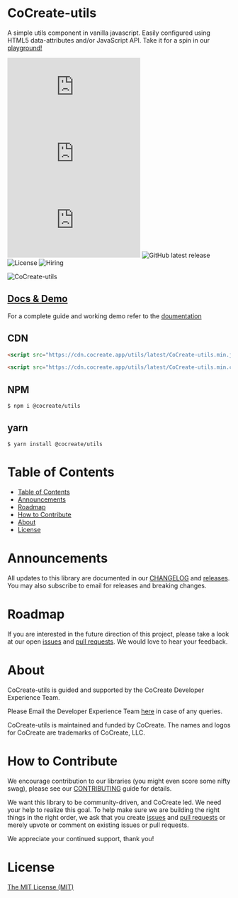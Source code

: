# CoCreate-utils

A simple utils component in vanilla javascript. Easily configured using HTML5 data-attributes and/or JavaScript API. Take it for a spin in our [playground!](https://cocreate.app/docs/utils)

![minified](https://img.badgesize.io/https://cdn.cocreate.app/utils/latest/CoCreate-utils.min.js?style=flat-square&label=minified&color=orange)
![gzip](https://img.badgesize.io/https://cdn.cocreate.app/utils/latest/CoCreate-utils.min.js?compression=gzip&style=flat-square&label=gzip&color=yellow)
![brotli](https://img.badgesize.io/https://cdn.cocreate.app/utils/latest/CoCreate-utils.min.js?compression=brotli&style=flat-square&label=brotli)
![GitHub latest release](https://img.shields.io/github/v/release/CoCreate-app/CoCreate-utils?style=flat-square)
![License](https://img.shields.io/github/license/CoCreate-app/CoCreate-utils?style=flat-square)
![Hiring](https://img.shields.io/static/v1?style=flat-square&label=&message=Hiring&color=blueviolet)

![CoCreate-utils](https://cdn.cocreate.app/docs/CoCreate-utils.gif)

## [Docs & Demo](https://cocreate.app/docs/utils)

For a complete guide and working demo refer to the [doumentation](https://cocreate.app/docs/utils)

## CDN

```html
<script src="https://cdn.cocreate.app/utils/latest/CoCreate-utils.min.js"></script>
```

```html
<script src="https://cdn.cocreate.app/utils/latest/CoCreate-utils.min.css"></script>
```

## NPM

```shell
$ npm i @cocreate/utils
```

## yarn

```shell
$ yarn install @cocreate/utils
```

# Table of Contents

- [Table of Contents](#table-of-contents)
- [Announcements](#announcements)
- [Roadmap](#roadmap)
- [How to Contribute](#how-to-contribute)
- [About](#about)
- [License](#license)

<a name="announcements"></a>

# Announcements

All updates to this library are documented in our [CHANGELOG](https://github.com/CoCreate-app/CoCreate-utils/blob/master/CHANGELOG.md) and [releases](https://github.com/CoCreate-app/CoCreate-utils/releases). You may also subscribe to email for releases and breaking changes.

<a name="roadmap"></a>

# Roadmap

If you are interested in the future direction of this project, please take a look at our open [issues](https://github.com/CoCreate-app/CoCreate-utils/issues) and [pull requests](https://github.com/CoCreate-app/CoCreate-utils/pulls). We would love to hear your feedback.

<a name="about"></a>

# About

CoCreate-utils is guided and supported by the CoCreate Developer Experience Team.

Please Email the Developer Experience Team [here](mailto:develop@cocreate.app) in case of any queries.

CoCreate-utils is maintained and funded by CoCreate. The names and logos for CoCreate are trademarks of CoCreate, LLC.

<a name="contribute"></a>

# How to Contribute

We encourage contribution to our libraries (you might even score some nifty swag), please see our [CONTRIBUTING](https://github.com/CoCreate-app/CoCreate-utils/blob/master/CONTRIBUTING.md) guide for details.

We want this library to be community-driven, and CoCreate led. We need your help to realize this goal. To help make sure we are building the right things in the right order, we ask that you create [issues](https://github.com/CoCreate-app/CoCreate-utils/issues) and [pull requests](https://github.com/CoCreate-app/CoCreate-utils/pulls) or merely upvote or comment on existing issues or pull requests.

We appreciate your continued support, thank you!

# License

[The MIT License (MIT)](https://github.com/CoCreate-app/CoCreate-utils/blob/master/LICENSE)
